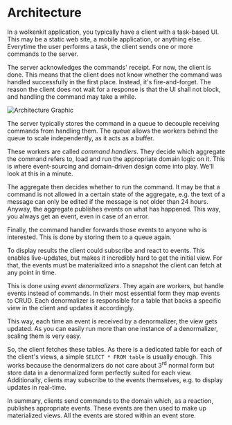 # Architecture

In a wolkenkit application, you typically have a client with a task-based UI. This may be a static web site, a mobile application, or anything else. Everytime the user performs a task, the client sends one or more commands to the server.

The server acknowledges the commands' receipt. For now, the client is done. This means that the client does not know whether the command was handled successfully in the first place. Instead, it's fire-and-forget. The reason the client does not wait for a response is that the UI shall not block, and handling the command may take a while.

![Architecture Graphic](/architecture/architecture.svg)

The server typically stores the command in a queue to decouple receiving commands from handling them. The queue allows the workers behind the queue to scale independently, as it acts as a buffer.

These workers are called *command handlers*. They decide which aggregate the command refers to, load and run the appropriate domain logic on it. This is where event-sourcing and domain-driven design come into play. We'll look at this in a minute.

The aggregate then decides whether to run the command. It may be that a command is not allowed in a certain state of the aggregate, e.g. the text of a message can only be edited if the message is not older than 24 hours. Anyway, the aggregate publishes events on what has happened. This way, you always get an event, even in case of an error.

Finally, the command handler forwards those events to anyone who is interested. This is done by storing them to a queue again.

To display results the client could subscribe and react to events. This enables live-updates, but makes it incredibly hard to get the initial view. For that, the events must be materialized into a snapshot the client can fetch at any point in time.

This is done using *event denormalizers*. They again are workers, but handle events instead of commands. In their most essential form they map events to CRUD. Each denormalizer is responsible for a table that backs a specific view in the client and updates it accordingly.

This way, each time an event is received by a denormalizer, the view gets updated. As you can easily run more than one instance of a denormalizer, scaling them is very easy.

So, the client fetches these tables. As there is a dedicated table for each of the client's views, a simple `SELECT * FROM table` is usually enough. This works because the denormalizers do not care about 3<sup>rd</sup> normal form but store data in a denormalized form perfectly suited for each view. Additionally, clients may subscribe to the events themselves, e.g. to display updates in real-time.

In summary, clients send commands to the domain which, as a reaction, publishes appropriate events. These events are then used to make up materialized views. All the events are stored within an event store.
